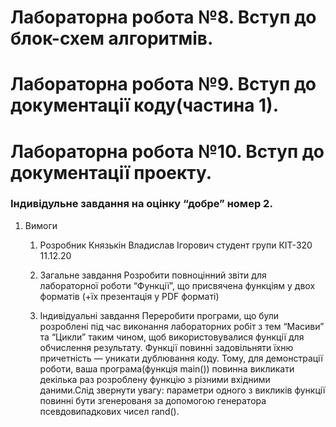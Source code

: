 # Лабораторна робота №8. Вступ до блок-схем алгоритмів.

# Лабораторна робота №9. Вступ до документації коду(частина 1).

# Лабораторна робота №10. Вступ до документації проекту.

### Індивідульне завдання на оцінку “добре” номер 2.

1.	Вимоги
	1.	Розробник
		Князькін Владислав Ігорович
		студент групи КІТ-320
		11.12.20
		
	2.	Загальне завдання
		Розробити повноцінний звіти для лабораторної роботи “Функції”, що присвячена функціям у двох форматів (+їх презентація у PDF форматі)
		
	3.	Індивідуальні завдання
		Переробити програми, що були розроблені під час виконання лабораторних робіт з тем “Масиви” та “Цикли” таким чином, щоб використовувалися функції для обчислення результату. Функції повинні задовільняти їхню причетність — уникати дублювання коду. Тому, для демонстрації роботи, ваша програма(функція main()) повинна викликати декілька раз розроблену функцію з різними вхідними даними.Слід звернути увагу: параметри одного з викликів функції повинні бути згенерованя за допомогою генератора псевдовипадкових чисел rand().

